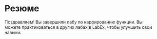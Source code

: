 # Резюме

Поздравляем! Вы завершили лабу по каррированию функции. Вы можете практиковаться в других лабах в LabEx, чтобы улучшить свои навыки.
